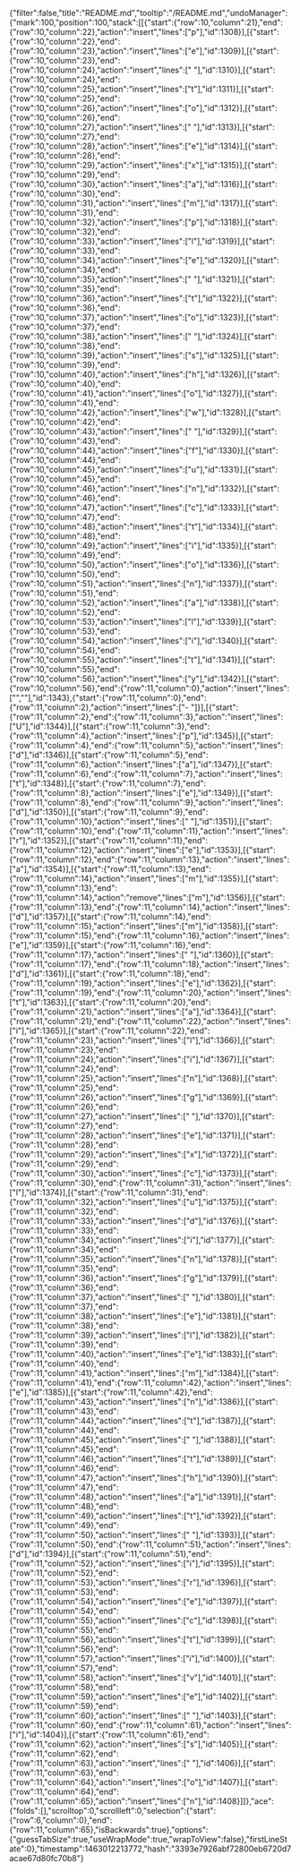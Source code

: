 {"filter":false,"title":"README.md","tooltip":"/README.md","undoManager":{"mark":100,"position":100,"stack":[[{"start":{"row":10,"column":21},"end":{"row":10,"column":22},"action":"insert","lines":["p"],"id":1308}],[{"start":{"row":10,"column":22},"end":{"row":10,"column":23},"action":"insert","lines":["e"],"id":1309}],[{"start":{"row":10,"column":23},"end":{"row":10,"column":24},"action":"insert","lines":[" "],"id":1310}],[{"start":{"row":10,"column":24},"end":{"row":10,"column":25},"action":"insert","lines":["t"],"id":1311}],[{"start":{"row":10,"column":25},"end":{"row":10,"column":26},"action":"insert","lines":["o"],"id":1312}],[{"start":{"row":10,"column":26},"end":{"row":10,"column":27},"action":"insert","lines":[" "],"id":1313}],[{"start":{"row":10,"column":27},"end":{"row":10,"column":28},"action":"insert","lines":["e"],"id":1314}],[{"start":{"row":10,"column":28},"end":{"row":10,"column":29},"action":"insert","lines":["x"],"id":1315}],[{"start":{"row":10,"column":29},"end":{"row":10,"column":30},"action":"insert","lines":["a"],"id":1316}],[{"start":{"row":10,"column":30},"end":{"row":10,"column":31},"action":"insert","lines":["m"],"id":1317}],[{"start":{"row":10,"column":31},"end":{"row":10,"column":32},"action":"insert","lines":["p"],"id":1318}],[{"start":{"row":10,"column":32},"end":{"row":10,"column":33},"action":"insert","lines":["l"],"id":1319}],[{"start":{"row":10,"column":33},"end":{"row":10,"column":34},"action":"insert","lines":["e"],"id":1320}],[{"start":{"row":10,"column":34},"end":{"row":10,"column":35},"action":"insert","lines":[" "],"id":1321}],[{"start":{"row":10,"column":35},"end":{"row":10,"column":36},"action":"insert","lines":["t"],"id":1322}],[{"start":{"row":10,"column":36},"end":{"row":10,"column":37},"action":"insert","lines":["o"],"id":1323}],[{"start":{"row":10,"column":37},"end":{"row":10,"column":38},"action":"insert","lines":[" "],"id":1324}],[{"start":{"row":10,"column":38},"end":{"row":10,"column":39},"action":"insert","lines":["s"],"id":1325}],[{"start":{"row":10,"column":39},"end":{"row":10,"column":40},"action":"insert","lines":["h"],"id":1326}],[{"start":{"row":10,"column":40},"end":{"row":10,"column":41},"action":"insert","lines":["o"],"id":1327}],[{"start":{"row":10,"column":41},"end":{"row":10,"column":42},"action":"insert","lines":["w"],"id":1328}],[{"start":{"row":10,"column":42},"end":{"row":10,"column":43},"action":"insert","lines":[" "],"id":1329}],[{"start":{"row":10,"column":43},"end":{"row":10,"column":44},"action":"insert","lines":["f"],"id":1330}],[{"start":{"row":10,"column":44},"end":{"row":10,"column":45},"action":"insert","lines":["u"],"id":1331}],[{"start":{"row":10,"column":45},"end":{"row":10,"column":46},"action":"insert","lines":["n"],"id":1332}],[{"start":{"row":10,"column":46},"end":{"row":10,"column":47},"action":"insert","lines":["c"],"id":1333}],[{"start":{"row":10,"column":47},"end":{"row":10,"column":48},"action":"insert","lines":["t"],"id":1334}],[{"start":{"row":10,"column":48},"end":{"row":10,"column":49},"action":"insert","lines":["i"],"id":1335}],[{"start":{"row":10,"column":49},"end":{"row":10,"column":50},"action":"insert","lines":["o"],"id":1336}],[{"start":{"row":10,"column":50},"end":{"row":10,"column":51},"action":"insert","lines":["n"],"id":1337}],[{"start":{"row":10,"column":51},"end":{"row":10,"column":52},"action":"insert","lines":["a"],"id":1338}],[{"start":{"row":10,"column":52},"end":{"row":10,"column":53},"action":"insert","lines":["l"],"id":1339}],[{"start":{"row":10,"column":53},"end":{"row":10,"column":54},"action":"insert","lines":["i"],"id":1340}],[{"start":{"row":10,"column":54},"end":{"row":10,"column":55},"action":"insert","lines":["t"],"id":1341}],[{"start":{"row":10,"column":55},"end":{"row":10,"column":56},"action":"insert","lines":["y"],"id":1342}],[{"start":{"row":10,"column":56},"end":{"row":11,"column":0},"action":"insert","lines":["",""],"id":1343},{"start":{"row":11,"column":0},"end":{"row":11,"column":2},"action":"insert","lines":["- "]}],[{"start":{"row":11,"column":2},"end":{"row":11,"column":3},"action":"insert","lines":["U"],"id":1344}],[{"start":{"row":11,"column":3},"end":{"row":11,"column":4},"action":"insert","lines":["p"],"id":1345}],[{"start":{"row":11,"column":4},"end":{"row":11,"column":5},"action":"insert","lines":["d"],"id":1346}],[{"start":{"row":11,"column":5},"end":{"row":11,"column":6},"action":"insert","lines":["a"],"id":1347}],[{"start":{"row":11,"column":6},"end":{"row":11,"column":7},"action":"insert","lines":["t"],"id":1348}],[{"start":{"row":11,"column":7},"end":{"row":11,"column":8},"action":"insert","lines":["e"],"id":1349}],[{"start":{"row":11,"column":8},"end":{"row":11,"column":9},"action":"insert","lines":["d"],"id":1350}],[{"start":{"row":11,"column":9},"end":{"row":11,"column":10},"action":"insert","lines":[" "],"id":1351}],[{"start":{"row":11,"column":10},"end":{"row":11,"column":11},"action":"insert","lines":["r"],"id":1352}],[{"start":{"row":11,"column":11},"end":{"row":11,"column":12},"action":"insert","lines":["e"],"id":1353}],[{"start":{"row":11,"column":12},"end":{"row":11,"column":13},"action":"insert","lines":["a"],"id":1354}],[{"start":{"row":11,"column":13},"end":{"row":11,"column":14},"action":"insert","lines":["m"],"id":1355}],[{"start":{"row":11,"column":13},"end":{"row":11,"column":14},"action":"remove","lines":["m"],"id":1356}],[{"start":{"row":11,"column":13},"end":{"row":11,"column":14},"action":"insert","lines":["d"],"id":1357}],[{"start":{"row":11,"column":14},"end":{"row":11,"column":15},"action":"insert","lines":["m"],"id":1358}],[{"start":{"row":11,"column":15},"end":{"row":11,"column":16},"action":"insert","lines":["e"],"id":1359}],[{"start":{"row":11,"column":16},"end":{"row":11,"column":17},"action":"insert","lines":[" "],"id":1360}],[{"start":{"row":11,"column":17},"end":{"row":11,"column":18},"action":"insert","lines":["d"],"id":1361}],[{"start":{"row":11,"column":18},"end":{"row":11,"column":19},"action":"insert","lines":["e"],"id":1362}],[{"start":{"row":11,"column":19},"end":{"row":11,"column":20},"action":"insert","lines":["t"],"id":1363}],[{"start":{"row":11,"column":20},"end":{"row":11,"column":21},"action":"insert","lines":["a"],"id":1364}],[{"start":{"row":11,"column":21},"end":{"row":11,"column":22},"action":"insert","lines":["i"],"id":1365}],[{"start":{"row":11,"column":22},"end":{"row":11,"column":23},"action":"insert","lines":["l"],"id":1366}],[{"start":{"row":11,"column":23},"end":{"row":11,"column":24},"action":"insert","lines":["i"],"id":1367}],[{"start":{"row":11,"column":24},"end":{"row":11,"column":25},"action":"insert","lines":["n"],"id":1368}],[{"start":{"row":11,"column":25},"end":{"row":11,"column":26},"action":"insert","lines":["g"],"id":1369}],[{"start":{"row":11,"column":26},"end":{"row":11,"column":27},"action":"insert","lines":[" "],"id":1370}],[{"start":{"row":11,"column":27},"end":{"row":11,"column":28},"action":"insert","lines":["e"],"id":1371}],[{"start":{"row":11,"column":28},"end":{"row":11,"column":29},"action":"insert","lines":["x"],"id":1372}],[{"start":{"row":11,"column":29},"end":{"row":11,"column":30},"action":"insert","lines":["c"],"id":1373}],[{"start":{"row":11,"column":30},"end":{"row":11,"column":31},"action":"insert","lines":["l"],"id":1374}],[{"start":{"row":11,"column":31},"end":{"row":11,"column":32},"action":"insert","lines":["u"],"id":1375}],[{"start":{"row":11,"column":32},"end":{"row":11,"column":33},"action":"insert","lines":["d"],"id":1376}],[{"start":{"row":11,"column":33},"end":{"row":11,"column":34},"action":"insert","lines":["i"],"id":1377}],[{"start":{"row":11,"column":34},"end":{"row":11,"column":35},"action":"insert","lines":["n"],"id":1378}],[{"start":{"row":11,"column":35},"end":{"row":11,"column":36},"action":"insert","lines":["g"],"id":1379}],[{"start":{"row":11,"column":36},"end":{"row":11,"column":37},"action":"insert","lines":[" "],"id":1380}],[{"start":{"row":11,"column":37},"end":{"row":11,"column":38},"action":"insert","lines":["e"],"id":1381}],[{"start":{"row":11,"column":38},"end":{"row":11,"column":39},"action":"insert","lines":["l"],"id":1382}],[{"start":{"row":11,"column":39},"end":{"row":11,"column":40},"action":"insert","lines":["e"],"id":1383}],[{"start":{"row":11,"column":40},"end":{"row":11,"column":41},"action":"insert","lines":["m"],"id":1384}],[{"start":{"row":11,"column":41},"end":{"row":11,"column":42},"action":"insert","lines":["e"],"id":1385}],[{"start":{"row":11,"column":42},"end":{"row":11,"column":43},"action":"insert","lines":["n"],"id":1386}],[{"start":{"row":11,"column":43},"end":{"row":11,"column":44},"action":"insert","lines":["t"],"id":1387}],[{"start":{"row":11,"column":44},"end":{"row":11,"column":45},"action":"insert","lines":[" "],"id":1388}],[{"start":{"row":11,"column":45},"end":{"row":11,"column":46},"action":"insert","lines":["t"],"id":1389}],[{"start":{"row":11,"column":46},"end":{"row":11,"column":47},"action":"insert","lines":["h"],"id":1390}],[{"start":{"row":11,"column":47},"end":{"row":11,"column":48},"action":"insert","lines":["a"],"id":1391}],[{"start":{"row":11,"column":48},"end":{"row":11,"column":49},"action":"insert","lines":["t"],"id":1392}],[{"start":{"row":11,"column":49},"end":{"row":11,"column":50},"action":"insert","lines":[" "],"id":1393}],[{"start":{"row":11,"column":50},"end":{"row":11,"column":51},"action":"insert","lines":["d"],"id":1394}],[{"start":{"row":11,"column":51},"end":{"row":11,"column":52},"action":"insert","lines":["i"],"id":1395}],[{"start":{"row":11,"column":52},"end":{"row":11,"column":53},"action":"insert","lines":["r"],"id":1396}],[{"start":{"row":11,"column":53},"end":{"row":11,"column":54},"action":"insert","lines":["e"],"id":1397}],[{"start":{"row":11,"column":54},"end":{"row":11,"column":55},"action":"insert","lines":["c"],"id":1398}],[{"start":{"row":11,"column":55},"end":{"row":11,"column":56},"action":"insert","lines":["t"],"id":1399}],[{"start":{"row":11,"column":56},"end":{"row":11,"column":57},"action":"insert","lines":["i"],"id":1400}],[{"start":{"row":11,"column":57},"end":{"row":11,"column":58},"action":"insert","lines":["v"],"id":1401}],[{"start":{"row":11,"column":58},"end":{"row":11,"column":59},"action":"insert","lines":["e"],"id":1402}],[{"start":{"row":11,"column":59},"end":{"row":11,"column":60},"action":"insert","lines":[" "],"id":1403}],[{"start":{"row":11,"column":60},"end":{"row":11,"column":61},"action":"insert","lines":["i"],"id":1404}],[{"start":{"row":11,"column":61},"end":{"row":11,"column":62},"action":"insert","lines":["s"],"id":1405}],[{"start":{"row":11,"column":62},"end":{"row":11,"column":63},"action":"insert","lines":[" "],"id":1406}],[{"start":{"row":11,"column":63},"end":{"row":11,"column":64},"action":"insert","lines":["o"],"id":1407}],[{"start":{"row":11,"column":64},"end":{"row":11,"column":65},"action":"insert","lines":["n"],"id":1408}]]},"ace":{"folds":[],"scrolltop":0,"scrollleft":0,"selection":{"start":{"row":6,"column":0},"end":{"row":11,"column":65},"isBackwards":true},"options":{"guessTabSize":true,"useWrapMode":true,"wrapToView":false},"firstLineState":0},"timestamp":1463012213772,"hash":"3393e7926abf72800eb6720d7acae67d80fc70b8"}